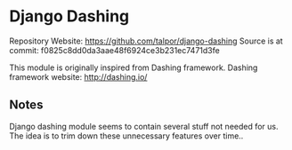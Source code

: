 # Django Dashing

Repository Website: https://github.com/talpor/django-dashing
Source is at commit: f0825c8dd0da3aae48f6924ce3b231ec7471d3fe

This module is originally inspired from Dashing framework.
Dashing framework website: http://dashing.io/

## Notes

Django dashing module seems to contain several stuff not needed for us.
The idea is to trim down these unnecessary features over time.. 
